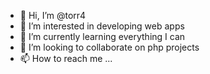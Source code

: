 - 👋 Hi, I’m @torr4
- 👀 I’m interested in developing web apps
- 🌱 I’m currently learning everything I can
- 💞️ I’m looking to collaborate on php projects
- 📫 How to reach me ...

<!---
torr4/torr4 is a ✨ special ✨ repository because its `README.md` (this file) appears on your GitHub profile.
You can click the Preview link to take a look at your changes.
--->
